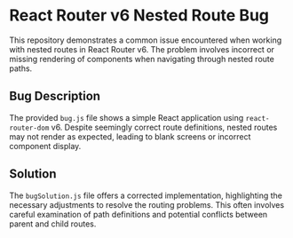 # React Router v6 Nested Route Bug

This repository demonstrates a common issue encountered when working with nested routes in React Router v6.  The problem involves incorrect or missing rendering of components when navigating through nested route paths.

## Bug Description

The provided `bug.js` file shows a simple React application using `react-router-dom` v6.  Despite seemingly correct route definitions, nested routes may not render as expected, leading to blank screens or incorrect component display.

## Solution

The `bugSolution.js` file offers a corrected implementation, highlighting the necessary adjustments to resolve the routing problems.  This often involves careful examination of path definitions and potential conflicts between parent and child routes.